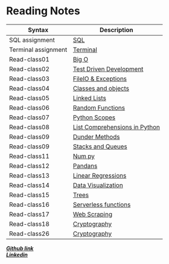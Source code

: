 # Reading Notes
| Syntax         | Description                                                                                            |
| -------------- | ------------------------------------------------------------------------------------------------------ |
| SQL assignment | [SQL ](https://ahmad-khaled-zaid.github.io/reading-notes/Reading%20Notes/Code401/SQL) |
| Terminal assignment | [Terminal ](https://ahmad-khaled-zaid.github.io/reading-notes/Reading%20Notes/Code401/Terminal) |
| Read-class01 | [Big O](https://ahmad-khaled-zaid.github.io/reading-notes/Reading%20Notes/Code401/Read01) |
| Read-class02 | [Test Driven Development ](https://ahmad-khaled-zaid.github.io/reading-notes/Reading%20Notes/Code401/Read02) |
| Read-class03 | [FileIO & Exceptions ](https://ahmad-khaled-zaid.github.io/reading-notes/Reading%20Notes/Code401/Read03) |
| Read-class04 | [Classes and objects ](https://ahmad-khaled-zaid.github.io/reading-notes/Reading%20Notes/Code401/Read04) |
| Read-class05 | [Linked Lists](https://ahmad-khaled-zaid.github.io/reading-notes/Reading%20Notes/Code401/Read05) |
| Read-class06 | [Random Functions](https://ahmad-khaled-zaid.github.io/reading-notes/Reading%20Notes/Code401/Read06) |
| Read-class07 | [Python Scopes](https://ahmad-khaled-zaid.github.io/reading-notes/Reading%20Notes/Code401/Read07) |
| Read-class08 | [List Comprehensions in Python](https://ahmad-khaled-zaid.github.io/reading-notes/Reading%20Notes/Code401/Read08) |
| Read-class09 | [Dunder Methods](https://ahmad-khaled-zaid.github.io/reading-notes/Reading%20Notes/Code401/Read09) |
| Read-class09 | [Stacks and Queues](https://ahmad-khaled-zaid.github.io/reading-notes/Reading%20Notes/Code401/Read10) |  
| Read-class11 | [Num py](https://ahmad-khaled-zaid.github.io/reading-notes/Reading%20Notes/Code401/Read11) |  
| Read-class12 | [Pandans](https://ahmad-khaled-zaid.github.io/reading-notes/Reading%20Notes/Code401/Read12) |  
| Read-class13 | [Linear Regressions](https://ahmad-khaled-zaid.github.io/reading-notes/Reading%20Notes/Code401/Read13) |  
| Read-class14 | [Data Visualization](https://ahmad-khaled-zaid.github.io/reading-notes/Reading%20Notes/Code401/Read14) |  
| Read-class15 | [Trees](https://ahmad-khaled-zaid.github.io/reading-notes/Reading%20Notes/Code401/Read15) |  
| Read-class16 | [Serverless functions](https://ahmad-khaled-zaid.github.io/reading-notes/Reading%20Notes/Code401/Read16) |  
| Read-class17 | [Web Scraping](https://ahmad-khaled-zaid.github.io/reading-notes/Reading%20Notes/Code401/Read17) | 
| Read-class18 | [Cryptography](https://ahmad-khaled-zaid.github.io/reading-notes/Reading%20Notes/Code401/Read18) | 
| Read-class26 | [Cryptography](https://ahmad-khaled-zaid.github.io/reading-notes/Reading%20Notes/Code401/Read26) | 

 ***[Github link](https://ahmad-khaled-zaid.github.io/reading-notes/Reading%20Notes/Code401/SQL)***  
***[Linkedin](https://www.linkedin.com/in/ahmadkzaid/)***
